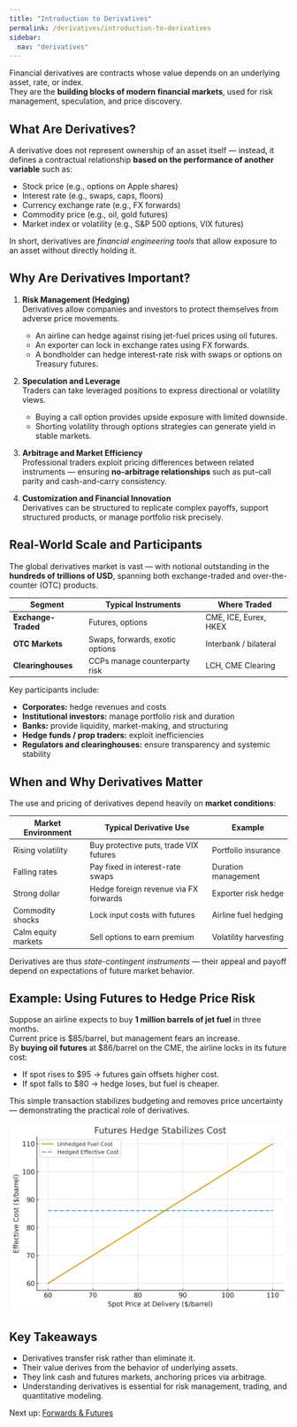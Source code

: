 ```yaml
---
title: "Introduction to Derivatives"
permalink: /derivatives/introduction-to-derivatives
sidebar:
  nav: "derivatives"
---
```


Financial derivatives are contracts whose value depends on an underlying asset, rate, or index.  
They are the **building blocks of modern financial markets**, used for risk management, speculation, and price discovery.

## What Are Derivatives?

A derivative does not represent ownership of an asset itself — instead, it defines a contractual relationship **based on the performance of another variable** such as:

- Stock price (e.g., options on Apple shares)  
- Interest rate (e.g., swaps, caps, floors)  
- Currency exchange rate (e.g., FX forwards)  
- Commodity price (e.g., oil, gold futures)  
- Market index or volatility (e.g., S&P 500 options, VIX futures)

In short, derivatives are *financial engineering tools* that allow exposure to an asset without directly holding it.

## Why Are Derivatives Important?

1. **Risk Management (Hedging)**  
   Derivatives allow companies and investors to protect themselves from adverse price movements.  
   - An airline can hedge against rising jet-fuel prices using oil futures.  
   - An exporter can lock in exchange rates using FX forwards.  
   - A bondholder can hedge interest-rate risk with swaps or options on Treasury futures.

2. **Speculation and Leverage**  
   Traders can take leveraged positions to express directional or volatility views.  
   - Buying a call option provides upside exposure with limited downside.  
   - Shorting volatility through options strategies can generate yield in stable markets.

3. **Arbitrage and Market Efficiency**  
   Professional traders exploit pricing differences between related instruments — ensuring **no-arbitrage relationships** such as put–call parity and cash-and-carry consistency.

4. **Customization and Financial Innovation**  
   Derivatives can be structured to replicate complex payoffs, support structured products, or manage portfolio risk precisely.

## Real-World Scale and Participants

The global derivatives market is vast — with notional outstanding in the **hundreds of trillions of USD**, spanning both exchange-traded and over-the-counter (OTC) products.

| Segment | Typical Instruments | Where Traded |
|----------|--------------------|---------------|
| **Exchange-Traded** | Futures, options | CME, ICE, Eurex, HKEX |
| **OTC Markets** | Swaps, forwards, exotic options | Interbank / bilateral |
| **Clearinghouses** | CCPs manage counterparty risk | LCH, CME Clearing |

Key participants include:

- **Corporates:** hedge revenues and costs  
- **Institutional investors:** manage portfolio risk and duration  
- **Banks:** provide liquidity, market-making, and structuring  
- **Hedge funds / prop traders:** exploit inefficiencies  
- **Regulators and clearinghouses:** ensure transparency and systemic stability

## When and Why Derivatives Matter

The use and pricing of derivatives depend heavily on **market conditions**:

| Market Environment | Typical Derivative Use | Example |
|--------------------|-----------------------|----------|
| Rising volatility | Buy protective puts, trade VIX futures | Portfolio insurance |
| Falling rates | Pay fixed in interest-rate swaps | Duration management |
| Strong dollar | Hedge foreign revenue via FX forwards | Exporter risk hedge |
| Commodity shocks | Lock input costs with futures | Airline fuel hedging |
| Calm equity markets | Sell options to earn premium | Volatility harvesting |

Derivatives are thus *state-contingent instruments* — their appeal and payoff depend on expectations of future market behavior.

## Example: Using Futures to Hedge Price Risk

Suppose an airline expects to buy **1 million barrels of jet fuel** in three months.  
Current price is \$85/barrel, but management fears an increase.  
By **buying oil futures** at \$86/barrel on the CME, the airline locks in its future cost:

- If spot rises to \$95 → futures gain offsets higher cost.  
- If spot falls to \$80 → hedge loses, but fuel is cheaper.

This simple transaction stabilizes budgeting and removes price uncertainty — demonstrating the practical role of derivatives.

![Futures hedging illustration](imgs/futures_hedging.png)

## Key Takeaways

- Derivatives transfer risk rather than eliminate it.  
- Their value derives from the behavior of underlying assets.  
- They link cash and futures markets, anchoring prices via arbitrage.  
- Understanding derivatives is essential for risk management, trading, and quantitative modeling.

Next up: [Forwards & Futures](forwards-and-futures.md)
